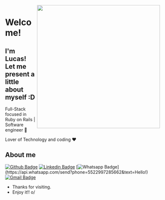 <img align="right" width="400" height="400" src="https://media3.giphy.com/media/v1.Y2lkPTc5MGI3NjExZjltZWhtYjAxYng4ZTF6NHNwY3hxaWUxc3Q3MWNtdzV1NjJoeWc1ayZlcD12MV9pbnRlcm5hbF9naWZfYnlfaWQmY3Q9Zw/DPUy2lJEnjMWw8Zyl0/giphy.gif">


# Welcome!
## I'm Lucas! Let me present a little about myself :D

Full-Stack focused in Ruby on Rails | Software engineer :robot:

Lover of Technology and coding :heart:



## About me 

[![Github Badge](https://img.shields.io/badge/-Github-000?style=flat-square&logo=Github&logoColor=white&link=https://github.com/Lucasdfg07)](https://github.com/Lucasdfg07)
[![Linkedin Badge](https://img.shields.io/badge/-LinkedIn-blue?style=flat-square&logo=Linkedin&logoColor=white&link=https://www.linkedin.com/in/lucas-siqueira-167362148/)](https://www.linkedin.com/in/lucas-siqueira-167362148/)
[![Whatsapp Badge](https://img.shields.io/badge/-Whatsapp-4CA143?style=flat-square&labelColor=4CA143&logo=whatsapp&logoColor=white&link=https://api.whatsapp.com/send?phone=5522997285662&text=Hello!)](https://api.whatsapp.com/send?phone=5522997285662&text=Hello!)
[![Gmail Badge](https://img.shields.io/badge/-Gmail-c14438?style=flat-square&logo=Gmail&logoColor=white&link=mailto:Lucassiqueirafernandes07@gmail.com)](mailto:Lucassiqueirafernandes07@gmail.com)


- Thanks for visiting. 
- Enjoy it!! o/
